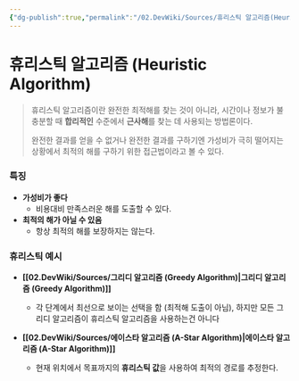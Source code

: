 ```yaml
---
{"dg-publish":true,"permalink":"/02.DevWiki/Sources/휴리스틱 알고리즘(Heuristic Algorithm)/"}
---
```


# 휴리스틱 알고리즘 (Heuristic Algorithm)

> 휴리스틱 알고리즘이란 완전한 최적해를 찾는 것이 아니라, 시간이나 정보가 불충분할 때 **합리적인** 수준에서 **근사해**를 찾는 데 사용되는 방법론이다.
> 
> 완전한 결과를 얻을 수 없거나 완전한 결과를 구하기엔 가성비가 극히 떨어지는 상황에서 최적의 해를 구하기 위한 접근법이라고 볼 수 있다.

### 특징
- **가성비가 좋다**
	- 비용대비 만족스러운 해를 도출할 수 있다.
- **최적의 해가 아닐 수 있음**
	- 항상 최적의 해를 보장하지는 않는다.
### 휴리스틱 예시

- **[[02.DevWiki/Sources/그리디 알고리즘 (Greedy Algorithm)\|그리디 알고리즘 (Greedy Algorithm)]]**
    - 각 단계에서 최선으로 보이는 선택을 함 (최적해 도출이 아님), 하지만 모든 그리디 알고리즘이 휴리스틱 알고리즘을 사용하는건 아니다

- **[[02.DevWiki/Sources/에이스타 알고리즘 (A-Star Algorithm)\|에이스타 알고리즘 (A-Star Algorithm)]]**
    - 현재 위치에서 목표까지의 **휴리스틱 값**을 사용하여 최적의 경로를 추정한다. 
